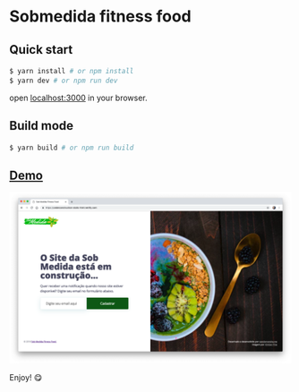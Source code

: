 # Sobmedida fitness food

## Quick start

```bash
$ yarn install # or npm install
$ yarn dev # or npm run dev
```

open [localhost:3000](http://localhost:3000/) in your browser.

## Build mode

```bash
$ yarn build # or npm run build
```

## [Demo](https://underconstruction-static-html.netlify.com/)

![underconstruction-static-html](underconstruction-static-html.png)

Enjoy! 😋
